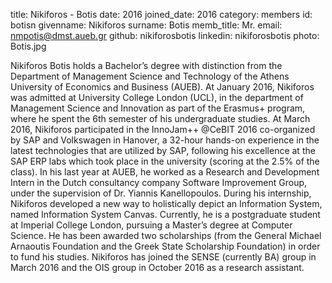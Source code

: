 title: Nikiforos - Botis
date: 2016
joined_date: 2016
category: members
id: botisn
givenname: Nikiforos
surname: Botis
memb_title: Mr.
email: nmpotis@dmst.aueb.gr
github: nikiforosbotis
linkedin: nikiforosbotis
photo: Botis.jpg

Nikiforos Botis holds a Bachelor’s degree with distinction from the Department of Management Science and Technology of the Athens University of Economics and Business (AUEB). At January 2016, Nikiforos was admitted at University College London (UCL), in the department of Management Science and Innovation as part of the Erasmus+ program, where he spent the 6th semester of his undergraduate studies. At March 2016, Nikiforos participated in the InnoJam++ @CeBIT 2016 co-organized by SAP and Volkswagen in Hanover, a 32-hour hands-on experience in the latest technologies that are utilized by SAP, following his excellence at the SAP ERP labs which took place in the university (scoring at the 2.5% of the class). In his last year at AUEB, he worked as a Research and Development Intern in the Dutch consultancy company Software Improvement Group, under the supervision of Dr. Yiannis Kanellopoulos. During his internship, Nikiforos developed a new way to holistically depict an Information System, named Information System Canvas. Currently, he is a postgraduate student at Imperial College London, pursuing a Master’s degree at Computer Science. He has been awarded two scholarships (from the General Michael Arnaoutis Foundation and the Greek State Scholarship Foundation) in order to fund his studies. Nikiforos has joined the SENSE (currently BA) group in March 2016 and the OIS group in October 2016 as a research assistant.
